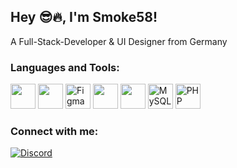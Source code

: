 ## Hey 😎🔥, I'm Smoke58!

A Full-Stack-Developer & UI Designer from Germany

### Languages and Tools:
<p align="left">
  <img src="https://cdn.jsdelivr.net/gh/devicons/devicon/icons/html5/html5-original.svg" height="40"/>
  <img src="https://cdn.jsdelivr.net/gh/devicons/devicon/icons/css3/css3-original.svg" height="40"/>
  <img src="https://cdn.jsdelivr.net/gh/devicons/devicon/icons/figma/figma-original.svg" height="40" alt="Figma" />
  <img src="https://cdn.jsdelivr.net/gh/devicons/devicon/icons/javascript/javascript-original.svg" height="40"/>
  <img src="https://cdn.jsdelivr.net/gh/devicons/devicon/icons/lua/lua-original.svg" height="40"/>
  <img src="https://www.vectorlogo.zone/logos/mysql/mysql-ar21.svg" alt="MySQL" height="40" />
  <img src="https://www.vectorlogo.zone/logos/php/php-icon.svg" alt="PHP" height="40" />
</p>

### Connect with me:
[![Discord](https://img.shields.io/badge/Discord-%237289DA.svg?style=for-the-badge&logo=discord&logoColor=white)](https://discord.com/users/1007232883708153926/)
